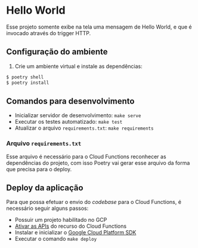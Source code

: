 # Hello World

Esse projeto somente exibe na tela uma mensagem de Hello World, e que é invocado através do trigger HTTP.

## Configuração do ambiente

1. Crie um ambiente virtual e instale as dependências:

```bash
$ poetry shell
$ poetry install
```

## Comandos para desenvolvimento

- Inicializar servidor de desenvolvimento: `make serve`
- Executar os testes automatizado: `make test`
- Atualizar o arquivo `requirements.txt`: `make requirements`

### Arquivo `requirements.txt`

Esse arquivo é necessário para o Cloud Functions reconhecer as dependências do projeto, com isso Poetry vai gerar esse arquivo da forma que precisa para o deploy.

## Deploy da aplicação

Para que possa efetuar o envio do _codebase_ para o Cloud Functions, é necessário seguir alguns passos:

- Possuir um projeto habilitado no GCP
- [Ativar as APIs](https://cloud.google.com/functions/quickstart&_ga=2.59100077.188439082.1658754150-2100695172.1658149097) do recurso do Cloud Functions
- Instalar e inicializar o [Google Cloud Platform SDK](https://cloud.google.com/sdk/docs)
- Executar o comando `make deploy`
